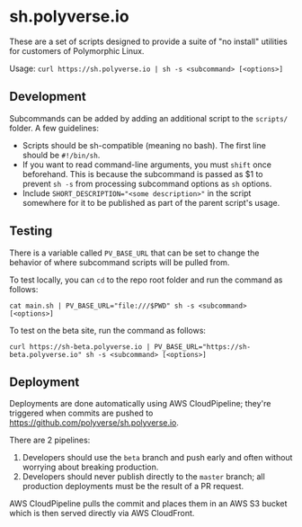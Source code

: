 # sh.polyverse.io

These are a set of scripts designed to provide a suite of "no install" utilities for customers of Polymorphic Linux.

Usage: `curl https://sh.polyverse.io | sh -s <subcommand> [<options>]`

## Development

Subcommands can be added by adding an additional script to the `scripts/` folder. A few guidelines:

* Scripts should be sh-compatible (meaning no bash). The first line should be `#!/bin/sh`.
* If you want to read command-line arguments, you must `shift` once beforehand. This is because the subcommand is passed as $1 to prevent `sh -s` from processing subcommand options as `sh` options.
* Include `SHORT_DESCRIPTION="<some description>"` in the script somewhere for it to be published as part of the parent script's usage.

## Testing

There is a variable called `PV_BASE_URL` that can be set to change the behavior of where subcommand scripts will be pulled from.

To test locally, you can `cd` to the repo root folder and run the command as follows:
```
cat main.sh | PV_BASE_URL="file:///$PWD" sh -s <subcommand> [<options>]
```

To test on the beta site, run the command as follows:
```
curl https://sh-beta.polyverse.io | PV_BASE_URL="https://sh-beta.polyverse.io" sh -s <subcommand> [<options>]
```

## Deployment

Deployments are done automatically using AWS CloudPipeline; they're triggered when commits are pushed to https://github.com/polyverse/sh.polyverse.io.

There are 2 pipelines:

1. Developers should use the `beta` branch and push early and often without worrying about breaking production.
2. Developers should never publish directly to the `master` branch; all production deployments must be the result of a PR request.

AWS CloudPipeline pulls the commit and places them in an AWS S3 bucket which is then served directly via AWS CloudFront.
